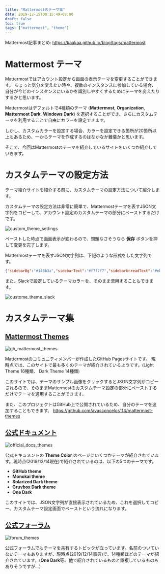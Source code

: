 ```yaml
---
title: "Mattermostのテーマ集"
date: 2019-12-15T00:15:49+09:00
draft: false
toc: true
tags: ["mattermost", "theme"]
---
```


Mattermost記事まとめ: https://kaakaa.github.io/blog/tags/mattermost

# Mattermost テーマ

Mattermostではアカウント設定から画面の表示テーマを変更することができます。
ちょっと気分を変えたい時や、複数のインスタンスに参加している場合、自分が今どのインスタンスにいるかを識別しやすくするためにテーマを変えたりするかと思います。

Mattermostはデフォルトで4種類のテーマ (**Mattermost**, **Organization**, **Mattermost Dark**, **Windows Dark**) を選択することができ、さらにカスタムテーマを利用することで自由にカラーを設定できます。

しかし、カスタムカラーを設定する場合、カラーを設定できる箇所が20箇所以上もあるため、一からテーマを作成するのはなかなか難儀かと思います。

そこで、今回はMattermostのテーマを紹介しているサイトをいくつか紹介していきます。


# カスタムテーマの設定方法
テーマ紹介サイトを紹介する前に、カスタムテーマの設定方法について紹介します。

カスタムテーマの設定方法は非常に簡単で、Mattermostテーマを表すJSON文字列をコピーして、アカウント設定のカスタムテーマの部分にペーストするだけです。

![custom_theme_settings](https://kaakaa.github.io/blog/images/posts/mattermost/MattermostThemes/custom_theme_settings.png)

ペーストした時点で画面表示が変わるので、問題なさそうなら **保存** ボタンを押して変更を完了します。

Mattermostテーマを表すJSON文字列は、下記のような形式をした文字列です。

```json
{"sidebarBg":"#146b3a","sidebarText":"#f7f7f7","sidebarUnreadText":"#eba828","sidebarTextHoverBg":"#de161a","sidebarTextActiveBorder":"#175b33","sidebarTextActiveColor":"#ffa900","sidebarHeaderBg":"#175b33","sidebarHeaderTextColor":"#f7f7f7","onlineIndicator":"#21e4a4","awayIndicator":"#eba828","dndIndicator":"#bb2528","mentionBj":"#de161a","mentionColor":"#ffa900","centerChannelBg":"#ffffff","centerChannelColor":"#333333","newMessageSeparator":"#ffa900","linkColor":"#016341","buttonBg":"#1c8c4c","buttonColor":"#ffffff","errorTextColor":"#bb2528","mentionHighlightBg":"#bb2528","mentionHighlightLink":"#ffa900","codeTheme":"solarized-light","mentionBg":"#de161a"}
```

また、Slackで設定しているテーマカラーを、そのまま流用することもできます。

![custome_theme_slack](https://kaakaa.github.io/blog/images/posts/mattermost/MattermostThemes/custom_theme_slack.png)

# カスタムテーマ集

## [Mattermost Themes](https://avasconcelos114.github.io/mattermost-themes/)

![gh_mattermost_themes](https://kaakaa.github.io/blog/images/posts/mattermost/MattermostThemes/gh_mattermost_themes.png)

Mattermostのコミュニティメンバーが作成したGitHub Pagesサイトです。
現時点では、このサイトで最も多くのテーマが紹介されているようです。(Light Theme 16種類、 Dark Theme 14種類)

このサイトでは、テーマのサンプル画像をクリックするとJSON文字列がコピーされるので、そのままMattermostのカスタムテーマ設定の部分にペーストするだけでテーマを適用することができます。

また、このプロジェクトはGitHub上で公開されているため、自分のテーマを追加することもできます。
https://github.com/avasconcelos114/mattermost-themes

## [公式ドキュメント](https://docs.mattermost.com/help/settings/theme-colors.html#custom-theme-examples)

![official_docs_themes](https://kaakaa.github.io/blog/images/posts/mattermost/MattermostThemes/official_docs_themes.png)

公式ドキュメントの **Theme Color** のページにいくつかテーマが紹介されています。現時点(2019/12/14現在)で紹介されているのは、以下の5つのテーマです。

* **GitHub theme**
* **Monokai theme**
* **Solarized Dark theme**
* **Gruvbox Dark theme**
* **One Dark**

このサイトでは、JSON文字列が直接表示されているため、これを選択してコピー、カスタムテーマ設定画面でペーストという流れになります。

## [公式フォーラム](https://forum.mattermost.org/t/share-your-favorite-mattermost-theme-colors/1330)

![forum_themes](https://kaakaa.github.io/blog/images/posts/mattermost/MattermostThemes/forum_themes.png)

公式フォーラムでもテーマを共有するトピックが立っています。名前のついていないテーマもありますが、現時点(2019/12/14事典)で、14種類ほどのテーマが紹介されています。(**One Dark**等、他で紹介されているものと重複しているものもありそうですが...）


